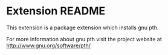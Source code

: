 # Extension README

This extension is a package extension which installs gnu pth.

For more information about gnu pth visit the project website at
http://www.gnu.org/software/pth/

